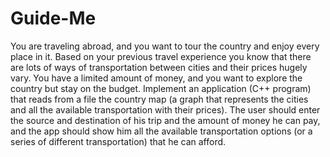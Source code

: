 # Guide-Me
You are traveling abroad, and you want to tour the country and enjoy
every place in it. Based on your previous travel experience you know
that there are lots of ways of transportation between cities and their
prices hugely vary. You have a limited amount of money, and you
want to explore the country but stay on the budget.
Implement an application (C++ program) that reads from a file the
country map (a graph that represents the cities and all the available
transportation with their prices). The user should enter the source
and destination of his trip and the amount of money he can pay, and
the app should show him all the available transportation options (or a
series of different transportation) that he can afford.
